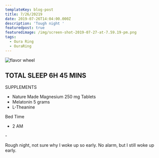 ```yaml
---
templateKey: blog-post
title: 7/26/20219
date: 2019-07-26T14:04:00.000Z
description: 'Tough night '
featuredpost: true
featuredimage: /img/screen-shot-2019-07-27-at-7.59.19-pm.png
tags:
  - Oura Ring
  - OuraRing
---
```

![flavor wheel](/img/screen-shot-2019-07-27-at-7.59.19-pm.png)

## TOTAL SLEEP 6H 45 MINS

SUPPLEMENTS

* Nature Made Magnesium 250 mg Tablets
* Melatonin 5 grams 
* L-Theanine

Bed Time 

* 2 AM 

\-

Rough night, not sure why I woke up so early. No alarm, but I still woke up early.
